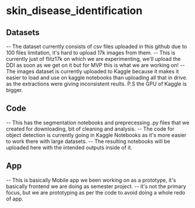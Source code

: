 # skin_disease_identification

## Datasets
-- The dataset currently consists of csv files uploaded in this github due to 100 files limitation, it's hard to upload 17k images from them. 
-- This is currently just of flitz17k on which we are experimenting, we'll upload the DDI as soon as we get on it but for MVP this is what we are working on!
-- The images dataset is currently uploaded to Kaggle because it makes it easier to load and use on kaggle notebooks than uploading all that in drive. as the extractions were giving inconsistent reults. P.S the GPU of Kaggle is bigger.


## Code
-- This has the segmentation notebooks and preprecessing .py files that we created for downloading, bit of cleaning and analysis.
-- The code for object detection is currently going in Kaggle Notebooks as it's more easier to work there with large datasets.
-- The resulting notebooks will be uploaded here with the intended outputs inside of it.

## App
-- This is basically Mobile app we been working on as a prototype, it's basically frontend we are doing as semester project.
-- it's not the primary focus, but we are prototyping as per the code to avoid doing a whole redo of app.

